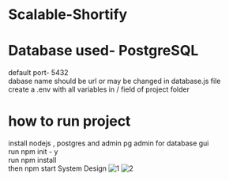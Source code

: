 # Scalable-Shortify  
# Database used- PostgreSQL  
default port- 5432  
dabase name should be url or may be changed in database.js file  
create a .env with all variables in / field of project folder   
# how to run project  
install nodejs , postgres and admin pg admin for database gui  
run npm init - y   
run npm install  
then npm start 
System Design
![1](https://user-images.githubusercontent.com/72104547/164968461-bb876764-fb29-4885-8d7e-050630a5e159.jpg)
![2](https://user-images.githubusercontent.com/72104547/164968464-beef466c-99fa-4c59-a7d5-9a53b5d5e2e7.jpg)  
 

